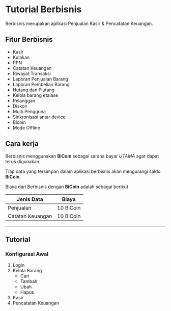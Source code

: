 # Tutorial Berbisnis
Berbisnis merupakan aplikasi Penjualan Kasir & Pencatatan Keuangan.

## Fitur Berbisnis
- Kasir
- Kulakan
- PPN
- Catatan Keuangan
- Riwayat Transaksi
- Laporan Penjualan Barang
- Laporan Pembelian Barang
- Hutang dan Piutang
- Kelola barang etalase
- Pelanggan
- Diskon
- Multi Pengguna
- Sinkronisasi antar device
- Bicoin
- Mode Offline

## Cara kerja
Berbisnis menggunakan **BiCoin** sebagai sarana bayar *UTAMA* agar dapat terus digunakan. 

Tiap data yang tersimpan dalam aplikasi berbisnis akan mengurangi saldo **BiCoin**.

Biaya dari Berbisnis dengan **BiCoin** adalah sebagai berikut

|    Jenis Data    |   Biaya       |
|------------------|:-------------:|
| Penjualan        | 10 BiCoin     |
| Catatan Keuangan | 10 BiCoin     |

***

## Tutorial  

### Konfigurasi Awal
1. Login
2. Kelola Barang
   - Cari 
   - Tambah
   - Ubah
   - Hapus
3. Kasir
4. Pencatatan Keuangan
